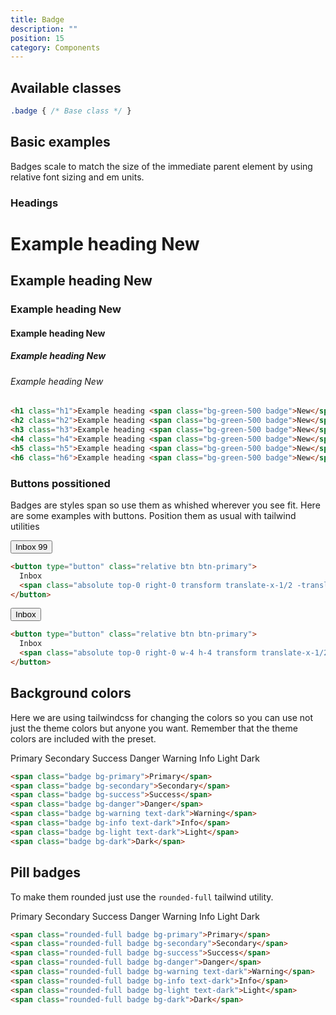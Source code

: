 ```yaml
---
title: Badge
description: ""
position: 15
category: Components
---
```


## Available classes

```css
.badge { /* Base class */ }
```

## Basic examples

Badges scale to match the size of the immediate parent element by using relative font sizing and em units.

### Headings

<div class="bd-example">
  <h1 class="h1">Example heading <span class="bg-green-500 badge">New</span></h1>
  <h2 class="h2">Example heading <span class="bg-green-500 badge">New</span></h2>
  <h3 class="h3">Example heading <span class="bg-green-500 badge">New</span></h3>
  <h4 class="h4">Example heading <span class="bg-green-500 badge">New</span></h4>
  <h5 class="h5">Example heading <span class="bg-green-500 badge">New</span></h5>
  <h6 class="h6">Example heading <span class="bg-green-500 badge">New</span></h6>
</div>

```html
<h1 class="h1">Example heading <span class="bg-green-500 badge">New</span></h1>
<h2 class="h2">Example heading <span class="bg-green-500 badge">New</span></h2>
<h3 class="h3">Example heading <span class="bg-green-500 badge">New</span></h3>
<h4 class="h4">Example heading <span class="bg-green-500 badge">New</span></h4>
<h5 class="h5">Example heading <span class="bg-green-500 badge">New</span></h5>
<h6 class="h6">Example heading <span class="bg-green-500 badge">New</span></h6>
```

### Buttons possitioned

Badges are styles span so use them as whished wherever you see fit. Here are some examples with buttons. Position them as usual with tailwind utilities

<div class="bd-example">
  <button type="button" class="relative btn btn-primary">
    Inbox
    <span class="absolute top-0 right-0 transform translate-x-1/2 -translate-y-1/2 bg-danger badge">99</span>
  </button>
</div>

```html
<button type="button" class="relative btn btn-primary">
  Inbox
  <span class="absolute top-0 right-0 transform translate-x-1/2 -translate-y-1/2 bg-danger badge">99</span>
</button>
```

<div class="bd-example">
<button type="button" class="relative btn btn-primary">
  Inbox
  <span class="absolute top-0 right-0 w-4 h-4 transform translate-x-1/2 -translate-y-1/2 rounded-full bg-danger"></span>
</button>
</div>

```html
<button type="button" class="relative btn btn-primary">
  Inbox
  <span class="absolute top-0 right-0 w-4 h-4 transform translate-x-1/2 -translate-y-1/2 rounded-full bg-danger"></span>
</button>
```

## Background colors

Here we are using tailwindcss for changing the colors so you can use not just the theme colors but anyone you want. Remember that the theme colors are included with the preset.

<div class="bd-example">
  <span class="badge bg-primary">Primary</span>
  <span class="badge bg-secondary">Secondary</span>
  <span class="badge bg-success">Success</span>
  <span class="badge bg-danger">Danger</span>
  <span class="badge bg-warning text-dark">Warning</span>
  <span class="badge bg-info text-dark">Info</span>
  <span class="badge bg-light text-dark">Light</span>
  <span class="bg-black badge">Dark</span>
</div>

```html
<span class="badge bg-primary">Primary</span>
<span class="badge bg-secondary">Secondary</span>
<span class="badge bg-success">Success</span>
<span class="badge bg-danger">Danger</span>
<span class="badge bg-warning text-dark">Warning</span>
<span class="badge bg-info text-dark">Info</span>
<span class="badge bg-light text-dark">Light</span>
<span class="badge bg-dark">Dark</span>
```

## Pill badges

To make them rounded just use the `rounded-full` tailwind utility.

<div class="bd-example">
  <span class="rounded-full badge bg-primary">Primary</span>
  <span class="rounded-full badge bg-secondary">Secondary</span>
  <span class="rounded-full badge bg-success">Success</span>
  <span class="rounded-full badge bg-danger">Danger</span>
  <span class="rounded-full badge bg-warning text-dark">Warning</span>
  <span class="rounded-full badge bg-info text-dark">Info</span>
  <span class="rounded-full badge bg-light text-dark">Light</span>
  <span class="rounded-full badge bg-dark">Dark</span>
</div>

```html
<span class="rounded-full badge bg-primary">Primary</span>
<span class="rounded-full badge bg-secondary">Secondary</span>
<span class="rounded-full badge bg-success">Success</span>
<span class="rounded-full badge bg-danger">Danger</span>
<span class="rounded-full badge bg-warning text-dark">Warning</span>
<span class="rounded-full badge bg-info text-dark">Info</span>
<span class="rounded-full badge bg-light text-dark">Light</span>
<span class="rounded-full badge bg-dark">Dark</span>
```

